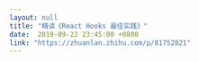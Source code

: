 ```yaml
---
layout: null
title: "精读《React Hooks 最佳实践》"
date:  2019-09-22 23:45:00 +0800
link: "https://zhuanlan.zhihu.com/p/81752821"
---
```

